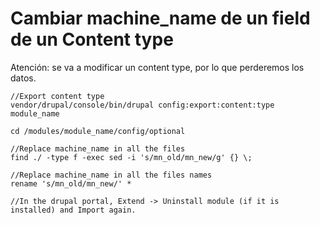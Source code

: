 # Cambiar machine_name de un field de un Content type
Atención: se va a modificar un content type, por lo que perderemos los datos.

```
//Export content type
vendor/drupal/console/bin/drupal config:export:content:type module_name

cd /modules/module_name/config/optional

//Replace machine_name in all the files
find ./ -type f -exec sed -i 's/mn_old/mn_new/g' {} \;

//Replace machine_name in all the files names
rename 's/mn_old/mn_new/' *

//In the drupal portal, Extend -> Uninstall module (if it is installed) and Import again.
```
